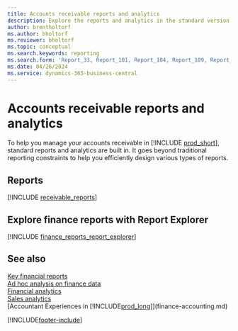 ```yaml
---
title: Accounts receivable reports and analytics
description: Explore the reports and analytics in the standard version of Business Central that can help you track your accounts receivable.
author: brentholtorf
ms.author: bholtorf
ms.reviewer: bholtorf
ms.topic: conceptual
ms.search.keywords: reporting
ms.search.form: 'Report_33, Report_101, Report_104, Report_109, Report_112, Report_120, Report_121, Report_129, Report_211, Report_1316'
ms.date: 04/26/2024
ms.service: dynamics-365-business-central
---
```

# Accounts receivable reports and analytics

To help you manage your accounts receivable in [!INCLUDE [prod_short](includes/prod_short.md)], standard reports and analytics are built in. It goes beyond traditional reporting constraints to help you efficiently design various types of reports.  

## Reports

[!INCLUDE [receivable_reports](includes/receivable-reports-include.md)]

## Explore finance reports with Report Explorer

[!INCLUDE [finance_reports_report_explorer](includes/finance-reports-report-explorer-include.md)]


## See also 

[Key financial reports](finance-reports.md)  
[Ad hoc analysis on finance data](ad-hoc-analysis-finance.md)   
[Financial analytics](bi.md)   
[Sales analytics](sales-analytics-overview.md)  
[Accountant Experiences in [!INCLUDE[prod_long](includes/prod_long.md)]](finance-accounting.md)  

[!INCLUDE[footer-include](includes/footer-banner.md)]
